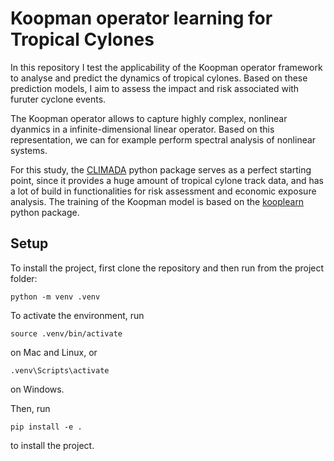 # Koopman operator learning for Tropical Cylones

In this repository I test the applicability of the Koopman operator framework to analyse
and predict the dynamics of tropical cylones. Based on these prediction models, I aim to 
assess the impact and risk associated with furuter cyclone events.

The Koopman operator allows to capture highly complex, nonlinear dyanmics in a infinite-dimensional linear operator.
Based on this representation, we can for example perform spectral analysis of nonlinear systems. 

For this study, the [CLIMADA](https://github.com/CLIMADA-project/climada_python) python package serves as a perfect starting point, since it
provides a huge amount of tropical cylone track data, and has a lot of build in functionalities
for risk assessment and economic exposure analysis. The training of the Koopman model is 
based on the [kooplearn](https://github.com/Machine-Learning-Dynamical-Systems/kooplearn) python package.

## Setup
To install the project, first clone the repository and then run from the project folder:
```
python -m venv .venv
```
To activate the environment, run
```
source .venv/bin/activate
```
on Mac and Linux, or
```
.venv\Scripts\activate
```
on Windows.

Then, run
```
pip install -e .
```
to install the project.

